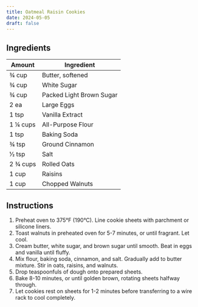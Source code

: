 ```yaml
---
title: Oatmeal Raisin Cookies
date: 2024-05-05
draft: false
---
```


## Ingredients

| Amount     | Ingredient               |
|------------|--------------------------|
| 3⁄4 cup    | Butter, softened         |
| 3⁄4 cup    | White Sugar              |
| 3⁄4 cup    | Packed Light Brown Sugar |
| 2 ea       | Large Eggs               |
| 1 tsp      | Vanilla Extract          |
| 1 1⁄4 cups | All-Purpose Flour        |
| 1 tsp      | Baking Soda              |
| 3⁄4 tsp    | Ground Cinnamon          |
| 1⁄2 tsp    | Salt                     |
| 2 3⁄4 cups | Rolled Oats              |
| 1 cup      | Raisins                  |
| 1 cup      | Chopped Walnuts          |

## Instructions

1. Preheat oven to 375°F (190°C). Line cookie sheets with parchment or silicone liners.
2. Toast walnuts in preheated oven for 5-7 minutes, or until fragrant. Let cool.
3. Cream butter, white sugar, and brown sugar until smooth. Beat in eggs and vanilla until fluffy.
4. Mix flour, baking soda, cinnamon, and salt. Gradually add to butter mixture. Stir in oats, raisins, and walnuts.
5. Drop teaspoonfuls of dough onto prepared sheets.
6. Bake 8-10 minutes, or until golden brown, rotating sheets halfway through.
7. Let cookies rest on sheets for 1-2 minutes before transferring to a wire rack to cool completely.
